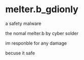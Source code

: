 # melter.b_gdionly
a safety malware

the nomal melter.b by cyber solder

im responble for any damage

becuse it safe

